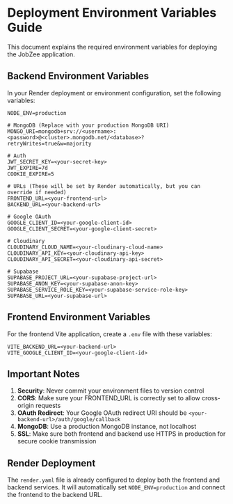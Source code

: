 # Deployment Environment Variables Guide

This document explains the required environment variables for deploying the JobZee application.

## Backend Environment Variables

In your Render deployment or environment configuration, set the following variables:

```
NODE_ENV=production

# MongoDB (Replace with your production MongoDB URI)
MONGO_URI=mongodb+srv://<username>:<password>@<cluster>.mongodb.net/<database>?retryWrites=true&w=majority

# Auth
JWT_SECRET_KEY=<your-secret-key>
JWT_EXPIRE=7d
COOKIE_EXPIRE=5

# URLs (These will be set by Render automatically, but you can override if needed)
FRONTEND_URL=<your-frontend-url>
BACKEND_URL=<your-backend-url>

# Google OAuth
GOOGLE_CLIENT_ID=<your-google-client-id>
GOOGLE_CLIENT_SECRET=<your-google-client-secret>

# Cloudinary
CLOUDINARY_CLOUD_NAME=<your-cloudinary-cloud-name>
CLOUDINARY_API_KEY=<your-cloudinary-api-key>
CLOUDINARY_API_SECRET=<your-cloudinary-api-secret>

# Supabase
SUPABASE_PROJECT_URL=<your-supabase-project-url>
SUPABASE_ANON_KEY=<your-supabase-anon-key>
SUPABASE_SERVICE_ROLE_KEY=<your-supabase-service-role-key>
SUPABASE_URL=<your-supabase-url>
```

## Frontend Environment Variables

For the frontend Vite application, create a `.env` file with these variables:

```
VITE_BACKEND_URL=<your-backend-url>
VITE_GOOGLE_CLIENT_ID=<your-google-client-id>
```

## Important Notes

1. **Security**: Never commit your environment files to version control
2. **CORS**: Make sure your FRONTEND_URL is correctly set to allow cross-origin requests
3. **OAuth Redirect**: Your Google OAuth redirect URI should be `<your-backend-url>/auth/google/callback`
4. **MongoDB**: Use a production MongoDB instance, not localhost
5. **SSL**: Make sure both frontend and backend use HTTPS in production for secure cookie transmission

## Render Deployment

The `render.yaml` file is already configured to deploy both the frontend and backend services.
It will automatically set `NODE_ENV=production` and connect the frontend to the backend URL.
